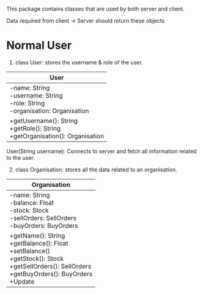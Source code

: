 This package contains classes that are used by both server and client.

Data required from client -> Server should return these objects

# Normal User
1. class User: stores the username & role of the user.

| User        |
| ------------- |
| -name: String <br> -username: String <br> -role: String <br> -organisation: Organisation|
| +getUsername(): String <br> +getRole(): String <br> +getOrganisation(): Organisation|

User(String username): Connects to server and fetch all information related to the user.

2. class Organisation: stores all the data related to an organisation.

| Organisation |
| ------------ |
| -name: String <br> -balance: Float <br> -stock: Stock <br> -sellOrders: SellOrders <br> -buyOrders: BuyOrders|
| +getName(): String <br> +getBalance(): Float <br> +setBalance() <br> +getStock(): Stock <br> +getSellOrders(): SellOrders <br> +getBuyOrders(): BuyOrders <br> +Update|
